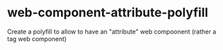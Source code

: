 # web-component-attribute-polyfill
Create a polyfill to allow to have an "attribute" web compoonent (rather a tag web component)
